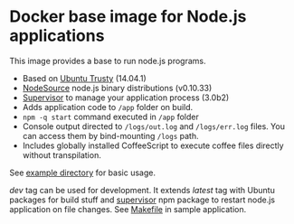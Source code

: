 # Docker base image for Node.js applications

This image provides a base to run node.js programs.

* Based on [Ubuntu Trusty](https://registry.hub.docker.com/_/ubuntu/) (14.04.1)
* [NodeSource](https://nodesource.com/) node.js binary distributions (v0.10.33)
* [Supervisor](http://supervisord.org) to manage your application process (3.0b2)
* Adds application code to `/app` folder on build.
* `npm -q start` command executed in `/app` folder
* Console output directed to `/logs/out.log` and `/logs/err.log` files. You can access them by bind-mounting `/logs` path.
* Includes globally installed CoffeeScript to execute coffee files directly without transpilation.

See [example directory](example) for basic usage.

*dev* tag can be used for development. It extends *latest* tag with Ubuntu packages for build stuff and [supervisor](https://www.npmjs.org/package/supervisor) npm package to restart node.js application on file changes. See [Makefile](example/Makefile) in sample application. 
